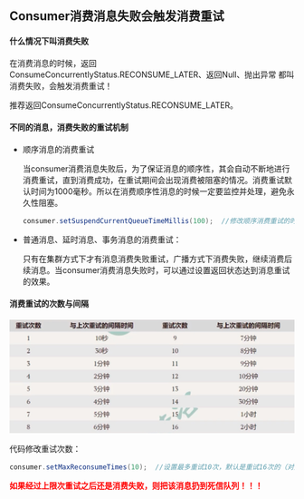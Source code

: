 ## Consumer消费消息失败会触发消费重试



#### 什么情况下叫消费失败

在消费消息的时候，返回 ConsumeConcurrentlyStatus.RECONSUME_LATER、返回Null、抛出异常 都叫消费失败，会触发消费重试！

推荐返回ConsumeConcurrentlyStatus.RECONSUME_LATER。



#### 不同的消息，消费失败的重试机制

- 顺序消息的消费重试

  当consumer消费消息失败后，为了保证消息的顺序性，其会自动不断地进行消费重试，直到消费成功，在重试期间会出现消费被阻塞的情况。消费重试默认时间为1000毫秒。所以在消费顺序性消息的时候一定要监控并处理，避免永久性阻塞。

  ```java
  consumer.setSuspendCurrentQueueTimeMillis(100);  //修改顺序消费重试的时间间隔，其取值范围为 10-30000
  ```

  

  

- 普通消息、延时消息、事务消息的消费重试：

  只有在集群方式下才有消息消费失败重试，广播方式下消费失败，继续消费后续消息。当consumer消费消息失败时，可以通过设置返回状态达到消息重试的效果。



#### 消费重试的次数与间隔

![avatar](../images/9-1.jpg)

代码修改重试次数：

```java
consumer.setMaxReconsumeTimes(10);  //设置最多重试10次，默认是重试16次的（对应上图中，如果超过16次，那么每次重试间隔时间都是2小时）。如果consumer group中一个consumer修改了重试次数，则group中所有的consumer都会应用上修改了的重试次数！如果一个group中多个consumer修改了，那么则覆盖生效（后面覆盖前者）。
```

<font color="red">**如果经过上限次重试之后还是消费失败，则把该消息扔到死信队列！！！**</font>

